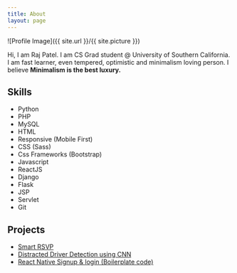```yaml
---
title: About
layout: page
---
```

![Profile Image]({{ site.url }}/{{ site.picture }})

<p>Hi, I am Raj Patel. I am CS Grad student @ University of Southern California. I am fast learner, even tempered, optimistic and minimalism loving person. I believe <strong>Minimalism is the best luxury.</strong></p>

<h2>Skills</h2>

<ul class="skill-list">
	<li>Python</li>
	<li>PHP</li>
	<li>MySQL</li>
	<li>HTML</li>
	<li>Responsive (Mobile First)</li>
	<li>CSS (Sass)</li>
	<li>Css Frameworks (Bootstrap)</li>
	<li>Javascript</li>
	<li>ReactJS</li>
	<li> Django</li>
	<li>Flask</li>
	<li>JSP</li>
	<li>Servlet</li>
	<li>Git</li>
</ul>

<h2>Projects</h2>

<ul>
	<li><a href="https://github.com/Raj1998/smart-RSVP">Smart RSVP</a></li>
	<li><a href="https://github.com/Raj1998/driver-distraction-kaggle">Distracted Driver Detection using CNN</a></li>
	<li><a href="https://github.com/Raj1998/react-native-signup-login-with-python">React Native Signup & login (Boilerplate code)</a></li>
</ul>
